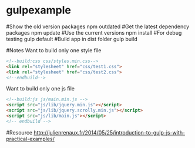 # gulpexample

#Show the old version packages
npm outdated
#Get the latest dependency packages
npm update 
#Use the current versions
npm install 
#For debug testing
gulp default 
#Build app in dist folder
gulp build 


#Notes
Want to build only one style file
```html
<!--build:css css/styles.min.css-->
<link rel="stylesheet" href="css/test1.css">
<link rel="stylesheet" href="css/test2.css">
<!--endbuild-->
```
Want to build only one js file
```html
<!--build:js js/main.min.js -->
<script src="js/lib/jquery.min.js"></script>
<script src="js/lib/jquery.scrolly.min.js"></script>
<script src="js/lib/main.js"></script>
<!-- endbuild -->
```
#Resource 
http://julienrenaux.fr/2014/05/25/introduction-to-gulp-js-with-practical-examples/
